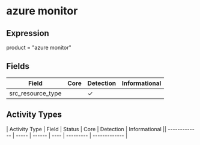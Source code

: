 azure monitor
=============

Expression
----------

product = "azure monitor"

Fields
------

| Field             | Core | Detection | Informational |
| ----------------- | ---- | --------- | ------------- |
| src_resource_type |      | &#10003;  |               |

Activity Types
--------------

| Activity Type | Field | Status | Core | Detection | Informational || ------------- | ----- | ------ | ---- | --------- | ------------- |


